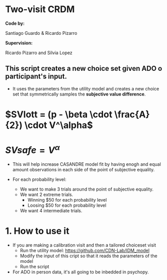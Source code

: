 # Two-visit CRDM
**Code by:**

Santiago Guardo & Ricardo Pizarro

**Supervision:**

Ricardo Pizarro and Silvia Lopez
## This script creates a new choice set given ADO o participant's input.

- It uses the parameters from the utility model and creates a new choice set that symmetrically samples the **subjective value difference**. 

# $SVlott = (p - \beta \cdot \frac{A}{2}) \cdot V^\alpha$
# $SVsafe = V^\alpha$

- This will help increase CASANDRE model fit by having enogh and equal amount observations in each side of the point of subjective equality. 

- For each probability level:
    - We want to make 3 trials around the point of subjective equality.
    - We want 2 extreme trials.
        - Winning $50 for each probability level
        - Loosing $50 for each probability level
    - We want 4 intermediate trials.

# 1. How to use it
- If you are making a calibration visit and then a tailored choiceset visit
    - Run the utility model: https://github.com/CDN-Lab/IDM_model 
    - Modify the input of this cript so that it reads the parameters of the model
    - Run the script
- For ADO in person data, it's all going to be inbedded in psychopy. 




